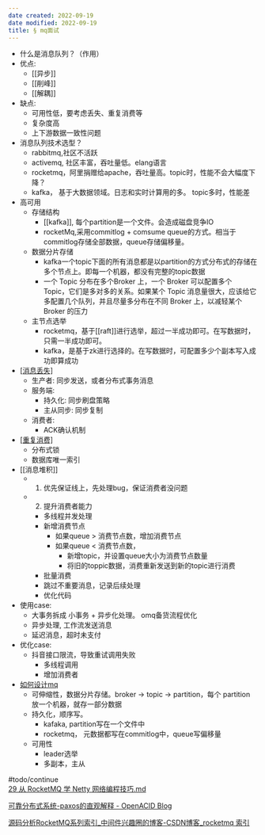 ```yaml
---
date created: 2022-09-19
date modified: 2022-09-19
title: § mq面试
---
```


+ 什么是消息队列？（作用）
 + 优点:
	 + [[异步]]
	 + [[削峰]]
	 + [[解耦]]
 + 缺点:
	 + 可用性低，要考虑丢失、重复消费等
	 + 复杂度高
	 + 上下游数据一致性问题
+ 消息队列技术选型？
	+ rabbitmq,社区不活跃
	+ activemq, 社区丰富，吞吐量低。elang语言
	+ rocketmq，阿里捐赠给apache，吞吐量高。topic时，性能不会大幅度下降？
	+ kafka， 基于大数据领域。日志和实时计算用的多。 topic多时，性能差
+ 高可用
	+ 存储结构
		+ [[kafka]], 每个partition是一个文件。会造成磁盘竞争IO
		+ rocketMq,采用commitlog + comsume queue的方式。相当于commitlog存储全部数据，queue存储偏移量。
	+ 数据分片存储
		+ kafka一个topic下面的所有消息都是以partition的方式分布式的存储在多个节点上。即每一个机器，都没有完整的topic数据
		+ 一个 Topic 分布在多个Broker 上，一个 Broker 可以配置多个 Topic，它们是多对多的关系。如果某个 Topic 消息量很大，应该给它多配置几个队列，并且尽量多分布在不同 Broker 上，以减轻某个 Broker 的压力
	+ 主节点选举
		+ rocketmq，基于[[raft]]进行选举，超过一半成功即可。在写数据时，只需一半成功即可。
		+ kafka，是基于zk进行选择的。在写数据时，可配置多少个副本写入成功即算成功
+ [[消息丢失]](以rocketmq为例)
	+ 生产者: 同步发送，或者分布式事务消息
	+ 服务端:
		+ 持久化: 同步刷盘策略
		+ 主从同步: 同步复制
	+ 消费者:
		+ ACK确认机制
+ [[重复消费]](幂等处理)
	+ 分布式锁
	+ 数据库唯一索引
+ [[消息堆积]]
	+ 1. 优先保证线上，先处理bug，保证消费者没问题
	+ 2. 提升消费者能力
		+ 多线程并发处理
		+ 新增消费节点
			+ 如果queue > 消费节点数，增加消费节点
			+ 如果queue < 消费节点数，
				+ 新增topic，并设置queue大小为消费节点数量
				+ 将旧的toppic数据，消费重新发送到新的topic进行消费
		+ 批量消费
		+ 跳过不重要消息，记录后续处理
		+ 优化代码
+ 使用case:
	+ 大事务拆成 小事务 + 异步化处理。 omq备货流程优化
	+ 异步处理, 工作流发送消息
	+ 延迟消息，超时未支付
+ 优化case:
	+ 抖音接口限流，导致重试调用失败
		+ 多线程调用
		+ 增加消费者
+ [如何设计mq](https://github.com/doocs/advanced-java/blob/main/docs/high-concurrency/mq-design.md)
	+ 可伸缩性，数据分片存储。broker -> topic -> partition，每个 partition 放一个机器，就存一部分数据
	+ 持久化，顺序写。
		+ kafaka, partition写在一个文件中
		+ rocketmq， 元数据都写在commitlog中，queue写偏移量
	+ 可用性
		+ leader选举
		+ 多副本，主从

#todo/continue  
[29 从 RocketMQ 学 Netty 网络编程技巧.md](https://learn.lianglianglee.com/%E4%B8%93%E6%A0%8F/RocketMQ%20%E5%AE%9E%E6%88%98%E4%B8%8E%E8%BF%9B%E9%98%B6%EF%BC%88%E5%AE%8C%EF%BC%89/29%20%E4%BB%8E%20RocketMQ%20%E5%AD%A6%20Netty%20%E7%BD%91%E7%BB%9C%E7%BC%96%E7%A8%8B%E6%8A%80%E5%B7%A7.md)

[可靠分布式系统-paxos的直观解释 - OpenACID Blog](https://blog.openacid.com/algo/paxos/)

[源码分析RocketMQ系列索引_中间件兴趣圈的博客-CSDN博客_rocketmq 索引](https://blog.csdn.net/prestigeding/article/details/78888290)